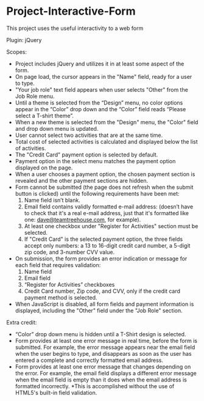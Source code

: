 # Project-Interactive-Form
This project uses  the useful interactivity to a web form

Plugin: jQuery

Scopes:
  - Project includes jQuery and utilizes it in at least some aspect of the form.
  - On page load, the cursor appears in the "Name" field, ready for a user to type.
  - "Your job role" text field appears when user selects "Other" from the Job Role menu.
  - Until a theme is selected from the “Design” menu, no color options appear in the “Color” drop down and the “Color” field reads “Please select a T-shirt theme”.
  - When a new theme is selected from the "Design" menu, the "Color" field and drop down menu is updated.
  - User cannot select two activities that are at the same time.
  - Total cost of selected activities is calculated and displayed below the list of activities.
  - The "Credit Card" payment option is selected by default.
  - Payment option in the select menu matches the payment option displayed on the page.
  - When a user chooses a payment option, the chosen payment section is revealed and the other payment sections are hidden.
  - Form cannot be submitted (the page does not refresh when the submit button is clicked) until the following requirements have been met:
   	1. Name field isn’t blank.
   	2. Email field contains validly formatted e-mail address: (doesn’t have to check that it's a real e-mail address, just that it's formatted like one: dave@teamtreehouse.com, for example).
   	3. At least one checkbox under "Register for Activities" section must be selected.
   	4. If "Credit Card" is the selected payment option, the three fields accept only numbers: a 13 to 16-digit credit card number, a 5-digit zip code, and 3-number CVV value.
  - On submission, the form provides an error indication or message for each field that requires validation:
   	1. Name field
   	2. Email field
   	3. “Register for Activities” checkboxes
   	4. Credit Card number, Zip code, and CVV, only if the credit card payment method is selected.
  - When JavaScript is disabled, all form fields and payment information is displayed, including the "Other" field under the "Job Role" section.

Extra credit:
 - “Color” drop down menu is hidden until a T-Shirt design is selected.
 - Form provides at least one error message in real time, before the form is submitted. For example, the error message appears near the email field when the user begins to type, and disappears as soon as the user has entered a complete and correctly formatted email address.
 - Form provides at least one error message that changes depending on the error. For example, the email field displays a different error message when the email field is empty than it does when the email address is formatted incorrectly. *This is accomplished without the use of HTML5's built-in field validation.
